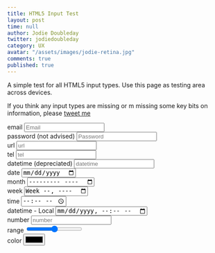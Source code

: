 ```yaml
---
title: HTML5 Input Test
layout: post
time: null
author: Jodie Doubleday
twitter: jodiedoubleday
category: UX
avatar: "/assets/images/jodie-retina.jpg"
comments: true
published: true
---
```


A simple test for all HTML5 input types. Use this page as testing area across devices.

If you think any input types are missing or m missing some key bits on information, please <a href="http://twitter.com/?status=@{{ page.twitter }}" title="{{ page.author }}'s' Twitter">tweet me</a>

<form role="form">
    <div class="form-group">
      <label for="email">email</label>
      <input type="email" id="email" class="form-control" placeholder="Email">
    </div>
    <div class="form-group">
      <label for="password">password (not advised)</label>
      <input type="password" class="form-control" id="password" placeholder="Password">
    </div>
    <div class="form-group">
      <label for="url">url</label>
      <input type="url" id="url" class="form-control" placeholder="url">
    </div>
    <div class="form-group">
      <label for="tel">tel</label>
      <input type="tel" class="form-control" id="tel" placeholder="tel">
    </div> 
    <div class="form-group">
      <label for="datetime">datetime (depreciated)</label>
      <input type="datetime" id="datetime" class="form-control" placeholder="datetime">
    </div>
    <div class="form-group">
      <label for="date">date</label>
      <input type="date" class="form-control" id="date" placeholder="date">
    </div> 
    <div class="form-group">
      <label for="month">month</label>
      <input type="month" id="month" class="form-control" placeholder="month">
    </div>
    <div class="form-group">
      <label for="week">week</label>
      <input type="week" class="form-control" id="week" placeholder="week">
    </div> 
    <div class="form-group">
      <label for="time">time</label>
      <input type="time" id="time" class="form-control" placeholder="time">
    </div>
    <div class="form-group">
      <label for="datetime-local">datetime - Local</label>
      <input type="datetime-local" class="form-control" id="datetime-local" placeholder="datetime-local">
    </div>
    <div class="form-group">
      <label for="number">number</label>
      <input type="number" class="form-control" id="number" placeholder="number">
    </div>
    <div class="form-group">
      <label for="range">range</label>
      <input type="range" class="form-control" id="range" placeholder="range">
    </div> 
    <div class="form-group">
      <label for="color">color</label>
      <input type="color" class="form-control" id="color" placeholder="color">
    </div>
  </form>